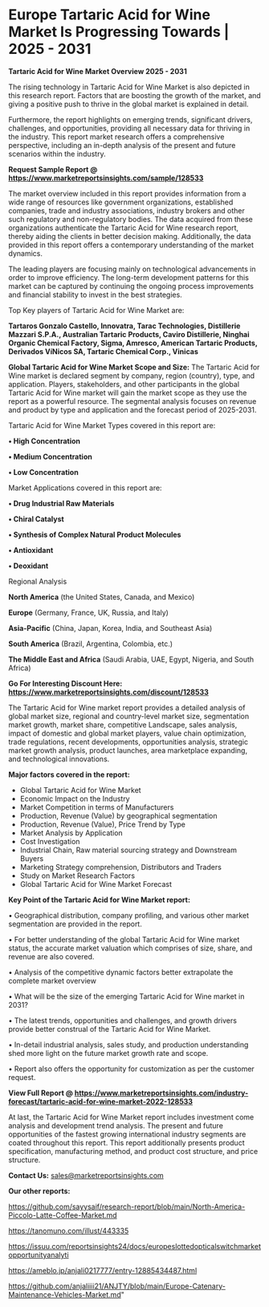 # Europe Tartaric Acid for Wine Market Is Progressing Towards | 2025 - 2031

<Strong> Tartaric Acid for Wine Market Overview 2025 - 2031</strong>

The rising technology in Tartaric Acid for Wine Market is also depicted in this research report. Factors that are boosting the growth of the market, and giving a positive push to thrive in the global market is explained in detail.

Furthermore, the report highlights on emerging trends, significant drivers, challenges, and opportunities, providing all necessary data for thriving in the industry. This report market research offers a comprehensive perspective, including an in-depth analysis of the present and future scenarios within the industry.

<strong>Request Sample Report @ <a href=https://www.marketreportsinsights.com/sample/128533>https://www.marketreportsinsights.com/sample/128533</a></strong>

The market overview included in this report provides information from a wide range of resources like government organizations, established companies, trade and industry associations, industry brokers and other such regulatory and non-regulatory bodies. The data acquired from these organizations authenticate the Tartaric Acid for Wine research report, thereby aiding the clients in better decision making. Additionally, the data provided in this report offers a contemporary understanding of the market dynamics.

The leading players are focusing mainly on technological advancements in order to improve efficiency. The long-term development patterns for this market can be captured by continuing the ongoing process improvements and financial stability to invest in the best strategies.

Top Key players of Tartaric Acid for Wine Market are:

<strong>Tartaros Gonzalo Castello, Innovatra, Tarac Technologies, Distillerie Mazzari S.P.A., Australian Tartaric Products, Caviro Distillerie, Ninghai Organic Chemical Factory, Sigma, Amresco, American Tartaric Products, Derivados VíNicos SA, Tartaric Chemical Corp., Vinicas</strong>

<strong><b>Global Tartaric Acid for Wine Market Scope and Size:</b></strong>
The Tartaric Acid for Wine market is declared segment by company, region (country), type, and application. Players, stakeholders, and other participants in the global Tartaric Acid for Wine market will gain the market scope as they use the report as a powerful resource. The segmental analysis focuses on revenue and product by type and application and the forecast period of 2025-2031.

Tartaric Acid for Wine Market Types covered in this report are:

<strong>• High Concentration

• Medium Concentration

• Low Concentration</strong>

Market Applications covered in this report are:

<strong>• Drug Industrial Raw Materials

• Chiral Catalyst

• Synthesis of Complex Natural Product Molecules

• Antioxidant

• Deoxidant</strong> 

Regional Analysis

<strong>North America</strong> (the United States, Canada, and Mexico)

<strong>Europe</strong> (Germany, France, UK, Russia, and Italy)

<strong>Asia-Pacific</strong> (China, Japan, Korea, India, and Southeast Asia)

<strong>South America</strong> (Brazil, Argentina, Colombia, etc.)

<strong>The Middle East and Africa</strong> (Saudi Arabia, UAE, Egypt, Nigeria, and South Africa)

<strong>Go For Interesting Discount Here: <a href=https://www.marketreportsinsights.com/discount/128533>https://www.marketreportsinsights.com/discount/128533</a></strong>

The Tartaric Acid for Wine market report provides a detailed analysis of global market size, regional and country-level market size, segmentation market growth, market share, competitive Landscape, sales analysis, impact of domestic and global market players, value chain optimization, trade regulations, recent developments, opportunities analysis, strategic market growth analysis, product launches, area marketplace expanding, and technological innovations.

<strong><b>Major factors covered in the report:</b></strong>
<ul>
  <li>Global Tartaric Acid for Wine Market </li>
  <li>Economic Impact on the Industry</li>
  <li>Market Competition in terms of Manufacturers</li>
  <li>Production, Revenue (Value) by geographical segmentation</li>
  <li>Production, Revenue (Value), Price Trend by Type</li>
  <li>Market Analysis by Application</li>
  <li>Cost Investigation</li>
  <li>Industrial Chain, Raw material sourcing strategy and Downstream Buyers</li>
  <li>Marketing Strategy comprehension, Distributors and Traders</li>
  <li>Study on Market Research Factors</li>
  <li>Global Tartaric Acid for Wine Market Forecast</li>
</ul>

<strong><b>Key Point of the Tartaric Acid for Wine Market report:</b></strong>

• Geographical distribution, company profiling, and various other market segmentation are provided in the report.

• For better understanding of the global Tartaric Acid for Wine market status, the accurate market valuation which comprises of size, share, and revenue are also covered.

• Analysis of the competitive dynamic factors better extrapolate the complete market overview

• What will be the size of the emerging Tartaric Acid for Wine market in 2031?

• The latest trends, opportunities and challenges, and growth drivers provide better construal of the Tartaric Acid for Wine Market.

• In-detail industrial analysis, sales study, and production understanding shed more light on the future market growth rate and scope.

• Report also offers the opportunity for customization as per the customer request.

<strong><b>View Full Report @ <a href=https://www.marketreportsinsights.com/industry-forecast/tartaric-acid-for-wine-market-2022-128533>https://www.marketreportsinsights.com/industry-forecast/tartaric-acid-for-wine-market-2022-128533</a></b></strong>


At last, the Tartaric Acid for Wine Market report includes investment come analysis and development trend analysis. The present and future opportunities of the fastest growing international industry segments are coated throughout this report. This report additionally presents product specification, manufacturing method, and product cost structure, and price structure.

<strong>Contact Us:</strong>
sales@marketreportsinsights.com

<strong>Our other reports:</strong>

<a href=https://github.com/sayysaif/research-report/blob/main/North-America-Piccolo-Latte-Coffee-Market.md>https://github.com/sayysaif/research-report/blob/main/North-America-Piccolo-Latte-Coffee-Market.md</a>

<a href=https://tanomuno.com/illust/443335>https://tanomuno.com/illust/443335</a>

<a href=https://issuu.com/reportsinsights24/docs/europeslottedopticalswitchmarketopportunityanalyti>https://issuu.com/reportsinsights24/docs/europeslottedopticalswitchmarketopportunityanalyti</a>

<a href=https://ameblo.jp/anjali0217777/entry-12885434487.html>https://ameblo.jp/anjali0217777/entry-12885434487.html</a>

<a href=https://github.com/anjaliiii21/ANJTY/blob/main/Europe-Catenary-Maintenance-Vehicles-Market.md>https://github.com/anjaliiii21/ANJTY/blob/main/Europe-Catenary-Maintenance-Vehicles-Market.md</a>"
